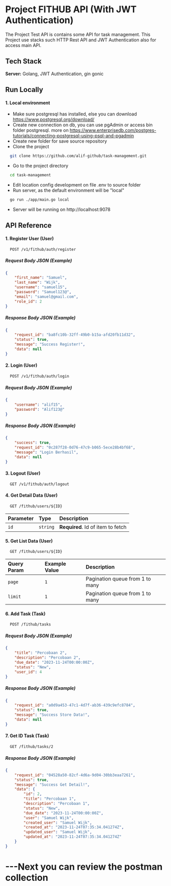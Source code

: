 
# Project FITHUB API (With JWT Authentication)

The Project Test API is contains some API for task management. This Project use stacks such HTTP Rest API and JWT Authentication also for access main API.


## Tech Stack

**Server:** Golang, JWT Authentication, gin gonic


## Run Locally

#### 1. Local environment
- Make sure postgresql has installed, else you can download https://www.postgresql.org/download/
- Create new connection on db, you can use pgAdmin or access bin folder postgresql. more on https://www.enterprisedb.com/postgres-tutorials/connecting-postgresql-using-psql-and-pgadmin
- Create new folder for save source repository
- Clone the project
```bash
  git clone https://github.com/alif-github/task-management.git
```
- Go to the project directory
```bash
  cd task-management
```
- Edit location config development on file .env to source folder
- Run server, as the default environment will be "local"
```bash
  go run ./app/main.go local
```
- Server will be running on http://localhost:9078

## API Reference

#### 1. Register User (User)

```http
  POST /v1/fithub/auth/register
```
##### Request Body JSON (Example)
```json
{
    "first_name": "Samuel",
    "last_name": "Wijk",
    "username": "samuel15",
    "password": "Samuel123@",
    "email": "samuel@gmail.com",
    "role_id": 2
}
```
##### Response Body JSON (Example)
```json
{
    "request_id": "ba8fc10b-32ff-49b0-b15a-afd20fb11d32",
    "status": true,
    "message": "Success Register!",
    "data": null
}
```

#### 2. Login (User)
```http
  POST /v1/fithub/auth/login
```
##### Request Body JSON (Example)
```json
{
    "username": "alif15",
    "password": "Alif123@"
}
```
##### Response Body JSON (Example)
```json
{
    "success": true,
    "request_id": "0c287f28-0d76-47c9-b065-5ece28b4bf68",
    "message": "Login Berhasil",
    "data": null
}
```

#### 3. Logout (User)
```http
  GET /v1/fithub/auth/logout
```

#### 4. Get Detail Data (User)
```http
  GET /fithub/users/${ID}
```

| Parameter | Type     | Description                       |
| :-------- | :------- | :-------------------------------- |
| `id`      | `string` | **Required**. Id of item to fetch |

#### 5. Get List Data (User)
```http
  GET /fithub/users/${ID}
```

| Query Param   | Example Value | Description                       |
| :----------   | :------------ | :-------------------------------- |
| `page`        | `1`           | Pagination queue from 1 to many   |
| `limit`        | `1`           | Pagination queue from 1 to many  |

#### 6. Add Task (Task)

```http
  POST /fithub/tasks
```
##### Request Body JSON (Example)
```json
{
    "title": "Percobaan 2",
    "description": "Percobaan 2",
    "due_date": "2023-11-24T00:00:00Z",
    "status": "New",
    "user_id": 4
}
```
##### Response Body JSON (Example)
```json
{
    "request_id": "a0d9a453-47c1-4d7f-ab36-439c9efc8784",
    "status": true,
    "message": "Success Store Data!",
    "data": null
}
```

#### 7. Get ID Task (Task)

```http
  GET /fithub/tasks/2
```
##### Response Body JSON (Example)
```json
{
    "request_id": "04528a50-82cf-4d6a-9d04-30bb3eaa7261",
    "status": true,
    "message": "Success Get Detail!",
    "data": {
        "id": 2,
        "title": "Percobaan 1",
        "description": "Percobaan 1",
        "status": "New",
        "due_date": "2023-11-24T00:00:00Z",
        "user": "Samuel Wijk",
        "created_user": "Samuel Wijk",
        "created_at": "2023-11-24T07:35:34.041274Z",
        "updated_user": "Samuel Wijk",
        "updated_at": "2023-11-24T07:35:34.041274Z"
    }
}
```
# ---Next you can review the postman collection
